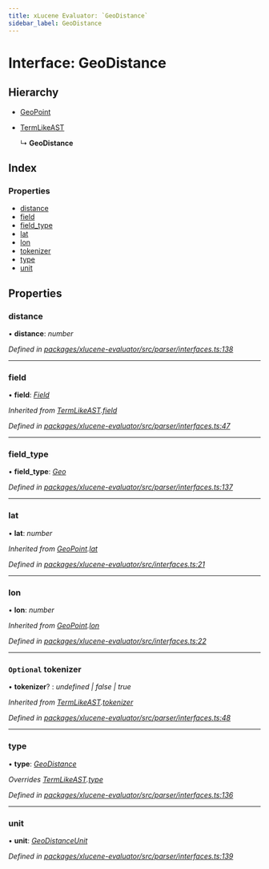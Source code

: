 ```yaml
---
title: xLucene Evaluator: `GeoDistance`
sidebar_label: GeoDistance
---
```


# Interface: GeoDistance

## Hierarchy

* [GeoPoint](geopoint.md)

* [TermLikeAST](termlikeast.md)

  ↳ **GeoDistance**

## Index

### Properties

* [distance](geodistance.md#distance)
* [field](geodistance.md#field)
* [field_type](geodistance.md#field_type)
* [lat](geodistance.md#lat)
* [lon](geodistance.md#lon)
* [tokenizer](geodistance.md#optional-tokenizer)
* [type](geodistance.md#type)
* [unit](geodistance.md#unit)

## Properties

###  distance

• **distance**: *number*

*Defined in [packages/xlucene-evaluator/src/parser/interfaces.ts:138](https://github.com/terascope/teraslice/blob/78714a985/packages/xlucene-evaluator/src/parser/interfaces.ts#L138)*

___

###  field

• **field**: *[Field](../overview.md#field)*

*Inherited from [TermLikeAST](termlikeast.md).[field](termlikeast.md#field)*

*Defined in [packages/xlucene-evaluator/src/parser/interfaces.ts:47](https://github.com/terascope/teraslice/blob/78714a985/packages/xlucene-evaluator/src/parser/interfaces.ts#L47)*

___

###  field_type

• **field_type**: *[Geo](../enums/fieldtype.md#geo)*

*Defined in [packages/xlucene-evaluator/src/parser/interfaces.ts:137](https://github.com/terascope/teraslice/blob/78714a985/packages/xlucene-evaluator/src/parser/interfaces.ts#L137)*

___

###  lat

• **lat**: *number*

*Inherited from [GeoPoint](geopoint.md).[lat](geopoint.md#lat)*

*Defined in [packages/xlucene-evaluator/src/interfaces.ts:21](https://github.com/terascope/teraslice/blob/78714a985/packages/xlucene-evaluator/src/interfaces.ts#L21)*

___

###  lon

• **lon**: *number*

*Inherited from [GeoPoint](geopoint.md).[lon](geopoint.md#lon)*

*Defined in [packages/xlucene-evaluator/src/interfaces.ts:22](https://github.com/terascope/teraslice/blob/78714a985/packages/xlucene-evaluator/src/interfaces.ts#L22)*

___

### `Optional` tokenizer

• **tokenizer**? : *undefined | false | true*

*Inherited from [TermLikeAST](termlikeast.md).[tokenizer](termlikeast.md#optional-tokenizer)*

*Defined in [packages/xlucene-evaluator/src/parser/interfaces.ts:48](https://github.com/terascope/teraslice/blob/78714a985/packages/xlucene-evaluator/src/parser/interfaces.ts#L48)*

___

###  type

• **type**: *[GeoDistance](../enums/asttype.md#geodistance)*

*Overrides [TermLikeAST](termlikeast.md).[type](termlikeast.md#type)*

*Defined in [packages/xlucene-evaluator/src/parser/interfaces.ts:136](https://github.com/terascope/teraslice/blob/78714a985/packages/xlucene-evaluator/src/parser/interfaces.ts#L136)*

___

###  unit

• **unit**: *[GeoDistanceUnit](../overview.md#geodistanceunit)*

*Defined in [packages/xlucene-evaluator/src/parser/interfaces.ts:139](https://github.com/terascope/teraslice/blob/78714a985/packages/xlucene-evaluator/src/parser/interfaces.ts#L139)*
